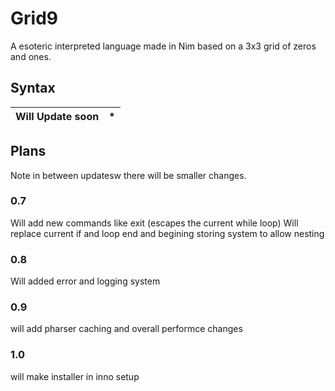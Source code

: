 # Grid9
A esoteric interpreted language made in Nim based on a 3x3 grid of zeros and ones.

## Syntax
| Will Update soon  | * |
| ------------- | ------------- |

## Plans
Note in between updatesw there will be smaller changes.

### 0.7
Will add new commands like exit (escapes the current while loop)
Will replace current if and loop end and begining storing system to allow nesting

### 0.8
Will added error and logging system

### 0.9
will add pharser caching and overall performce changes

### 1.0
will make installer in inno setup
